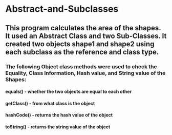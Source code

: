 # Abstract-and-Subclasses
## This program calculates the area of the shapes. It used an Abstract Class and two Sub-Classes. It created two objects shape1 and shape2 using each subclass as the reference and class type.
### The following Object class methods were used to check the Equality, Class Information, Hash value, and String value of the Shapes:
#### equals() - whether the two objects are equal to each other
#### getClass() - from what class is the object 
#### hashCode() - returns the hash value of the object
#### toString() - returns the string value of the object

